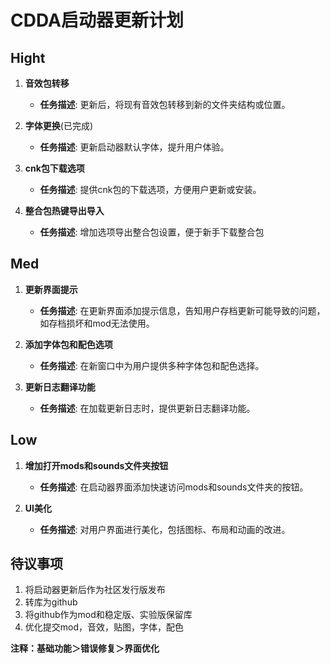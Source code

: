 <!--
SPDX-FileCopyrightText: 2024 Doiiars

SPDX-License-Identifier: MIT
-->


# CDDA启动器更新计划

## Hight
1. **音效包转移**
   - **任务描述**: 更新后，将现有音效包转移到新的文件夹结构或位置。

2. **字体更换**(已完成)
   - **任务描述**: 更新启动器默认字体，提升用户体验。

3. **cnk包下载选项**
   - **任务描述**: 提供cnk包的下载选项，方便用户更新或安装。

4. **整合包热键导出导入**
   - **任务描述**: 增加选项导出整合包设置，便于新手下载整合包
   

## Med
1. **更新界面提示**
   - **任务描述**: 在更新界面添加提示信息，告知用户存档更新可能导致的问题，如存档损坏和mod无法使用。

2. **添加字体包和配色选项**
   - **任务描述**: 在新窗口中为用户提供多种字体包和配色选择。

2. **更新日志翻译功能**
   - **任务描述**: 在加载更新日志时，提供更新日志翻译功能。


## Low
1. **增加打开mods和sounds文件夹按钮**
   - **任务描述**: 在启动器界面添加快速访问mods和sounds文件夹的按钮。

2. **UI美化**
   - **任务描述**: 对用户界面进行美化，包括图标、布局和动画的改进。


## 待议事项
1. 将启动器更新后作为社区发行版发布
2. 转库为github
3. 将github作为mod和稳定版、实验版保留库
4. 优化提交mod，音效，贴图，字体，配色

**注释：基础功能＞错误修复＞界面优化**